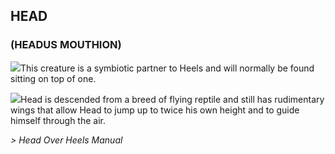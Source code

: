 ## HEAD 
### (HEADUS MOUTHION)

![](texture-animated-head.walking.towards?float-right)This creature is a symbiotic partner to Heels and will normally be found sitting
on top of one.

![](texture-head.falling.right)Head is descended from a breed of flying reptile and still has
rudimentary wings that allow Head to jump up to twice his own height and to
guide himself through the air.

*> Head Over Heels Manual*
